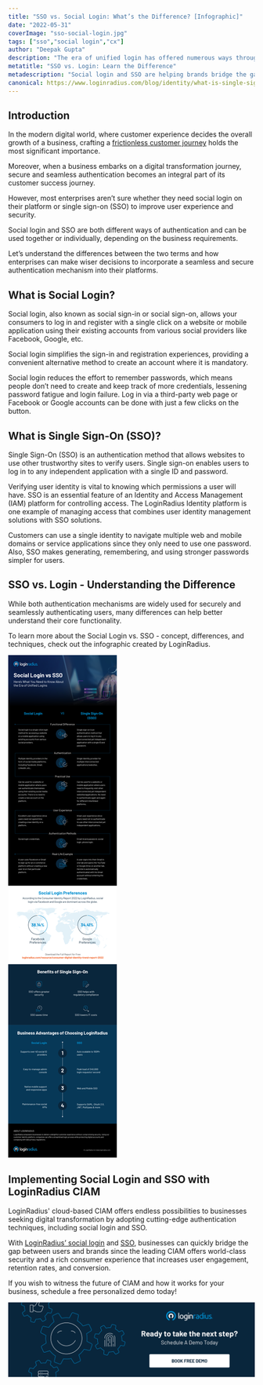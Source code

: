 ```yaml
---
title: "SSO vs. Social Login: What’s the Difference? [Infographic]"
date: "2022-05-31"
coverImage: "sso-social-login.jpg"
tags: ["sso","social login","cx"]
author: "Deepak Gupta"
description: "The era of unified login has offered numerous ways through which users can authenticate themselves securely and seamlessly. Let’s understand the fundamental differences between SSO and Social Login that helps you choose the right authentication solution for your business requirements."
metatitle: "SSO vs. Login: Learn the Difference"
metadescription: "Social login and SSO are helping brands bridge the gap between user experience and security. This post uncovers the differences between social login and SSO."
canonical: https://www.loginradius.com/blog/identity/what-is-single-sign-on/
---
```


## Introduction 

In the modern digital world, where customer experience decides the overall growth of a business, crafting a [frictionless customer journey](https://www.loginradius.com/blog/growth/consumer-journey-from-sign-up-to-purchase/) holds the most significant importance. 

Moreover, when a business embarks on a digital transformation journey, secure and seamless authentication becomes an integral part of its customer success journey. 

However, most enterprises aren’t sure whether they need social login on their platform or single sign-on (SSO) to improve user experience and security. 

Social login and SSO are both different ways of authentication and can be used together or individually, depending on the business requirements. 

Let’s understand the differences between the two terms and how enterprises can make wiser decisions to incorporate a seamless and secure authentication mechanism into their platforms. 


## What is Social Login?

Social login, also known as social sign-in or social sign-on, allows your consumers to log in and register with a single click on a website or mobile application using their existing accounts from various social providers like Facebook, Google, etc. 

Social login simplifies the sign-in and registration experiences, providing a convenient alternative method to create an account where it is mandatory.

Social login reduces the effort to remember passwords, which means people don’t need to create and keep track of more credentials, lessening password fatigue and login failure. Log in via a third-party web page or Facebook or Google accounts can be done with just a few clicks on the button.

## What is Single Sign-On (SSO)?

Single Sign-On (SSO)  is an authentication method that allows websites to use other trustworthy sites to verify users. Single sign-on enables users to log in to any independent application with a single ID and password.

Verifying user identity is vital to knowing which permissions a user will have. SSO is an essential feature of an Identity and Access Management (IAM) platform for controlling access. The LoginRadius Identity platform is one example of managing access that combines user identity management solutions with SSO solutions. 

Customers can use a single identity to navigate multiple web and mobile domains or service applications since they only need to use one password. Also,  SSO makes generating, remembering, and using stronger passwords simpler for users.

## SSO vs. Login - Understanding the Difference 

While both authentication mechanisms are widely used for securely and seamlessly authenticating users, many differences can help better understand their core functionality. 

To learn more about the Social Login vs. SSO - concept, differences, and techniques, check out the infographic created by LoginRadius.

![social-login-sso](social-login-sso.png)

## Implementing Social Login and SSO with LoginRadius CIAM

LoginRadius' cloud-based CIAM offers endless possibilities to businesses seeking digital transformation by adopting cutting-edge authentication techniques, including social login and SSO. 

With [LoginRadius’ social login](https://www.loginradius.com/social-login/) and [SSO](https://www.loginradius.com/single-sign-on/), businesses can quickly bridge the gap between users and brands since the leading CIAM offers world-class security and a rich consumer experience that increases user engagement, retention rates, and conversion. 

If you wish to witness the future of CIAM and how it works for your business, schedule a free personalized demo today! 

[![book-a-demo-loginradius-banner](../../assets/book-a-demo-loginradius.png)](https://www.loginradius.com/book-a-demo/)
